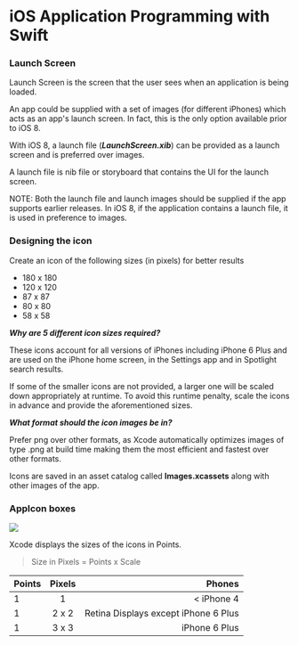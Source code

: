 # iOS Application Programming with Swift

### Launch Screen

Launch Screen is the screen that the user sees when an application is being loaded. 

An app could be supplied with a set of images (for different iPhones) which acts as an app's launch screen. 
In fact, this is the only option available prior to iOS 8.

With iOS 8, a launch file (<b>*LaunchScreen.xib*</b>) can be provided as a launch screen and is preferred over images. 

A launch file is nib file or storyboard that contains the UI for the launch screen. 

NOTE: Both the launch file and launch images should be supplied if the app supports earlier releases. In iOS 8, if the application contains a launch file, it is used in preference to images. 

### Designing the icon

Create an icon of the following sizes (in pixels) for better results

* 180 x 180 
* 120 x 120 
* 87 x 87
* 80 x 80
* 58 x 58

<b>*Why are 5 different icon sizes required?*</b>

These icons account for all versions of iPhones including iPhone 6 Plus and are used on the iPhone home screen, 
in the Settings app and in Spotlight search results.

If some of the smaller icons are not provided, a larger one will be scaled down appropriately at runtime.
To avoid this runtime penalty, scale the icons in advance and provide the aforementioned sizes.

<b>*What format should the icon images be in?*</b>

Prefer png over other formats, as Xcode automatically optimizes images of type .png at build time making them the most 
efficient and fastest over other formats.

Icons are saved in an asset catalog called <b>Images.xcassets</b> along with other images of the app. 

### AppIcon boxes

![](https://github.com/konceptsandcode/iOS-Swift/blob/master/HelloWorld/Snapshots/AppIcons.png)

Xcode displays the sizes of the icons in Points. 

> Size in Pixels = Points x Scale

| Points        | Pixels        | Phones  |
| ------------- |:-------------:| -----:|
| 1             | 1             | < iPhone 4 |
| 1             | 2 x 2         |   Retina Displays except iPhone 6 Plus |
| 1             | 3 x 3         |   iPhone 6 Plus |


